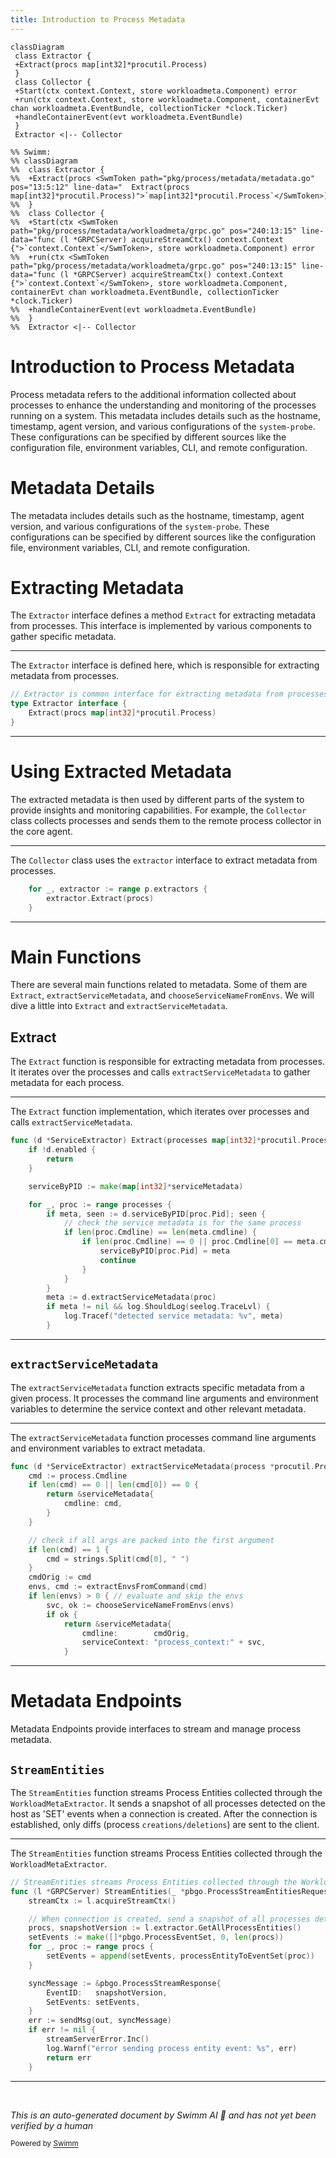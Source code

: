 ```yaml
---
title: Introduction to Process Metadata
---
```

```mermaid
classDiagram
 class Extractor {
 +Extract(procs map[int32]*procutil.Process)
 }
 class Collector {
 +Start(ctx context.Context, store workloadmeta.Component) error
 +run(ctx context.Context, store workloadmeta.Component, containerEvt chan workloadmeta.EventBundle, collectionTicker *clock.Ticker)
 +handleContainerEvent(evt workloadmeta.EventBundle)
 }
 Extractor <|-- Collector

%% Swimm:
%% classDiagram
%%  class Extractor {
%%  +Extract(procs <SwmToken path="pkg/process/metadata/metadata.go" pos="13:5:12" line-data="	Extract(procs map[int32]*procutil.Process)">`map[int32]*procutil.Process`</SwmToken>)
%%  }
%%  class Collector {
%%  +Start(ctx <SwmToken path="pkg/process/metadata/workloadmeta/grpc.go" pos="240:13:15" line-data="func (l *GRPCServer) acquireStreamCtx() context.Context {">`context.Context`</SwmToken>, store workloadmeta.Component) error
%%  +run(ctx <SwmToken path="pkg/process/metadata/workloadmeta/grpc.go" pos="240:13:15" line-data="func (l *GRPCServer) acquireStreamCtx() context.Context {">`context.Context`</SwmToken>, store workloadmeta.Component, containerEvt chan workloadmeta.EventBundle, collectionTicker *clock.Ticker)
%%  +handleContainerEvent(evt workloadmeta.EventBundle)
%%  }
%%  Extractor <|-- Collector
```

# Introduction to Process Metadata

Process metadata refers to the additional information collected about processes to enhance the understanding and monitoring of the processes running on a system. This metadata includes details such as the hostname, timestamp, agent version, and various configurations of the <SwmToken path="pkg/process/checks/process.go" pos="641:12:14" line-data="			log.Warnf(&quot;could not initialize system-probe connection in process check: %v (will only log every 10 minutes)&quot;, err)">`system-probe`</SwmToken>. These configurations can be specified by different sources like the configuration file, environment variables, CLI, and remote configuration.

# Metadata Details

The metadata includes details such as the hostname, timestamp, agent version, and various configurations of the <SwmToken path="pkg/process/checks/process.go" pos="641:12:14" line-data="			log.Warnf(&quot;could not initialize system-probe connection in process check: %v (will only log every 10 minutes)&quot;, err)">`system-probe`</SwmToken>. These configurations can be specified by different sources like the configuration file, environment variables, CLI, and remote configuration.

# Extracting Metadata

The <SwmToken path="pkg/process/metadata/metadata.go" pos="11:2:2" line-data="// Extractor is common interface for extracting metadata from processes">`Extractor`</SwmToken> interface defines a method <SwmToken path="pkg/process/metadata/metadata.go" pos="13:1:1" line-data="	Extract(procs map[int32]*procutil.Process)">`Extract`</SwmToken> for extracting metadata from processes. This interface is implemented by various components to gather specific metadata.

<SwmSnippet path="/pkg/process/metadata/metadata.go" line="11">

---

The <SwmToken path="pkg/process/metadata/metadata.go" pos="11:2:2" line-data="// Extractor is common interface for extracting metadata from processes">`Extractor`</SwmToken> interface is defined here, which is responsible for extracting metadata from processes.

```go
// Extractor is common interface for extracting metadata from processes
type Extractor interface {
	Extract(procs map[int32]*procutil.Process)
}
```

---

</SwmSnippet>

# Using Extracted Metadata

The extracted metadata is then used by different parts of the system to provide insights and monitoring capabilities. For example, the `Collector` class collects processes and sends them to the remote process collector in the core agent.

<SwmSnippet path="/pkg/process/checks/process.go" line="280">

---

The `Collector` class uses the <SwmToken path="pkg/process/checks/process.go" pos="280:6:6" line-data="	for _, extractor := range p.extractors {">`extractor`</SwmToken> interface to extract metadata from processes.

```go
	for _, extractor := range p.extractors {
		extractor.Extract(procs)
	}
```

---

</SwmSnippet>

# Main Functions

There are several main functions related to metadata. Some of them are <SwmToken path="pkg/process/metadata/metadata.go" pos="13:1:1" line-data="	Extract(procs map[int32]*procutil.Process)">`Extract`</SwmToken>, <SwmToken path="pkg/process/metadata/parser/service.go" pos="111:7:7" line-data="		meta := d.extractServiceMetadata(proc)">`extractServiceMetadata`</SwmToken>, and <SwmToken path="pkg/process/metadata/parser/service.go" pos="163:8:8" line-data="		svc, ok := chooseServiceNameFromEnvs(envs)">`chooseServiceNameFromEnvs`</SwmToken>. We will dive a little into <SwmToken path="pkg/process/metadata/metadata.go" pos="13:1:1" line-data="	Extract(procs map[int32]*procutil.Process)">`Extract`</SwmToken> and <SwmToken path="pkg/process/metadata/parser/service.go" pos="111:7:7" line-data="		meta := d.extractServiceMetadata(proc)">`extractServiceMetadata`</SwmToken>.

## Extract

The <SwmToken path="pkg/process/metadata/metadata.go" pos="13:1:1" line-data="	Extract(procs map[int32]*procutil.Process)">`Extract`</SwmToken> function is responsible for extracting metadata from processes. It iterates over the processes and calls <SwmToken path="pkg/process/metadata/parser/service.go" pos="111:7:7" line-data="		meta := d.extractServiceMetadata(proc)">`extractServiceMetadata`</SwmToken> to gather metadata for each process.

<SwmSnippet path="/pkg/process/metadata/parser/service.go" line="94">

---

The <SwmToken path="pkg/process/metadata/parser/service.go" pos="94:9:9" line-data="func (d *ServiceExtractor) Extract(processes map[int32]*procutil.Process) {">`Extract`</SwmToken> function implementation, which iterates over processes and calls <SwmToken path="pkg/process/metadata/parser/service.go" pos="111:7:7" line-data="		meta := d.extractServiceMetadata(proc)">`extractServiceMetadata`</SwmToken>.

```go
func (d *ServiceExtractor) Extract(processes map[int32]*procutil.Process) {
	if !d.enabled {
		return
	}

	serviceByPID := make(map[int32]*serviceMetadata)

	for _, proc := range processes {
		if meta, seen := d.serviceByPID[proc.Pid]; seen {
			// check the service metadata is for the same process
			if len(proc.Cmdline) == len(meta.cmdline) {
				if len(proc.Cmdline) == 0 || proc.Cmdline[0] == meta.cmdline[0] {
					serviceByPID[proc.Pid] = meta
					continue
				}
			}
		}
		meta := d.extractServiceMetadata(proc)
		if meta != nil && log.ShouldLog(seelog.TraceLvl) {
			log.Tracef("detected service metadata: %v", meta)
		}
```

---

</SwmSnippet>

## <SwmToken path="pkg/process/metadata/parser/service.go" pos="111:7:7" line-data="		meta := d.extractServiceMetadata(proc)">`extractServiceMetadata`</SwmToken>

The <SwmToken path="pkg/process/metadata/parser/service.go" pos="111:7:7" line-data="		meta := d.extractServiceMetadata(proc)">`extractServiceMetadata`</SwmToken> function extracts specific metadata from a given process. It processes the command line arguments and environment variables to determine the service context and other relevant metadata.

<SwmSnippet path="/pkg/process/metadata/parser/service.go" line="148">

---

The <SwmToken path="pkg/process/metadata/parser/service.go" pos="148:9:9" line-data="func (d *ServiceExtractor) extractServiceMetadata(process *procutil.Process) *serviceMetadata {">`extractServiceMetadata`</SwmToken> function processes command line arguments and environment variables to extract metadata.

```go
func (d *ServiceExtractor) extractServiceMetadata(process *procutil.Process) *serviceMetadata {
	cmd := process.Cmdline
	if len(cmd) == 0 || len(cmd[0]) == 0 {
		return &serviceMetadata{
			cmdline: cmd,
		}
	}

	// check if all args are packed into the first argument
	if len(cmd) == 1 {
		cmd = strings.Split(cmd[0], " ")
	}
	cmdOrig := cmd
	envs, cmd := extractEnvsFromCommand(cmd)
	if len(envs) > 0 { // evaluate and skip the envs
		svc, ok := chooseServiceNameFromEnvs(envs)
		if ok {
			return &serviceMetadata{
				cmdline:        cmdOrig,
				serviceContext: "process_context:" + svc,
			}
```

---

</SwmSnippet>

# Metadata Endpoints

Metadata Endpoints provide interfaces to stream and manage process metadata.

## <SwmToken path="pkg/process/metadata/workloadmeta/grpc.go" pos="129:2:2" line-data="// StreamEntities streams Process Entities collected through the WorkloadMetaExtractor">`StreamEntities`</SwmToken>

The <SwmToken path="pkg/process/metadata/workloadmeta/grpc.go" pos="129:2:2" line-data="// StreamEntities streams Process Entities collected through the WorkloadMetaExtractor">`StreamEntities`</SwmToken> function streams Process Entities collected through the <SwmToken path="pkg/process/metadata/workloadmeta/grpc.go" pos="129:16:16" line-data="// StreamEntities streams Process Entities collected through the WorkloadMetaExtractor">`WorkloadMetaExtractor`</SwmToken>. It sends a snapshot of all processes detected on the host as 'SET' events when a connection is created. After the connection is established, only diffs (process <SwmToken path="pkg/process/metadata/workloadmeta/grpc.go" pos="152:19:21" line-data="	// Once connection is established, only diffs (process creations/deletions) are sent to the client">`creations/deletions`</SwmToken>) are sent to the client.

<SwmSnippet path="/pkg/process/metadata/workloadmeta/grpc.go" line="129">

---

The <SwmToken path="pkg/process/metadata/workloadmeta/grpc.go" pos="129:2:2" line-data="// StreamEntities streams Process Entities collected through the WorkloadMetaExtractor">`StreamEntities`</SwmToken> function streams Process Entities collected through the <SwmToken path="pkg/process/metadata/workloadmeta/grpc.go" pos="129:16:16" line-data="// StreamEntities streams Process Entities collected through the WorkloadMetaExtractor">`WorkloadMetaExtractor`</SwmToken>.

```go
// StreamEntities streams Process Entities collected through the WorkloadMetaExtractor
func (l *GRPCServer) StreamEntities(_ *pbgo.ProcessStreamEntitiesRequest, out pbgo.ProcessEntityStream_StreamEntitiesServer) error {
	streamCtx := l.acquireStreamCtx()

	// When connection is created, send a snapshot of all processes detected on the host so far as "SET" events
	procs, snapshotVersion := l.extractor.GetAllProcessEntities()
	setEvents := make([]*pbgo.ProcessEventSet, 0, len(procs))
	for _, proc := range procs {
		setEvents = append(setEvents, processEntityToEventSet(proc))
	}

	syncMessage := &pbgo.ProcessStreamResponse{
		EventID:   snapshotVersion,
		SetEvents: setEvents,
	}
	err := sendMsg(out, syncMessage)
	if err != nil {
		streamServerError.Inc()
		log.Warnf("error sending process entity event: %s", err)
		return err
	}
```

---

</SwmSnippet>

&nbsp;

*This is an auto-generated document by Swimm AI 🌊 and has not yet been verified by a human*

<SwmMeta version="3.0.0" repo-id="Z2l0aHViJTNBJTNBZGF0YWRvZy1hZ2VudCUzQSUzQVN3aW1tLURlbW8=" repo-name="datadog-agent"><sup>Powered by [Swimm](/)</sup></SwmMeta>
